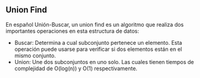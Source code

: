 ## Union Find
En español Unión-Buscar, un union find es un algoritmo que realiza dos importantes operaciones en esta estructura de datos:
* Buscar: Determina a cual subconjunto pertenece un elemento. Esta operación puede usarse para verificar si dos elementos están en el mismo conjunto.
* Union: Une dos subconjuntos en uno solo.
Las cuales tienen tiempos de complejidad de O(log(n)) y O(1) respectivamente.
